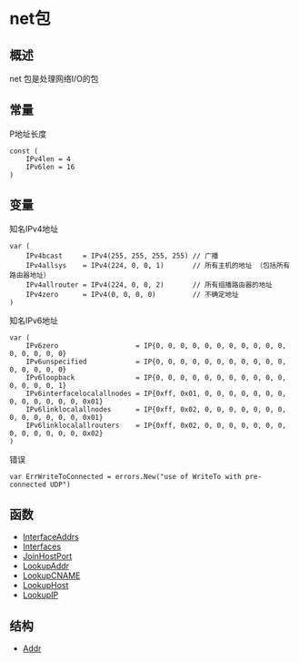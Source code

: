 # net包
 
## 概述
net 包是处理网络I/O的包

## 常量

P地址长度

	const (
	    IPv4len = 4
	    IPv6len = 16
	)

## 变量

知名IPv4地址

	var (
    	IPv4bcast     = IPv4(255, 255, 255, 255) // 广播
    	IPv4allsys    = IPv4(224, 0, 0, 1)       // 所有主机的地址 （包括所有路由器地址）
	    IPv4allrouter = IPv4(224, 0, 0, 2)       // 所有组播路由器的地址
	    IPv4zero      = IPv4(0, 0, 0, 0)         // 不确定地址
	)
	

知名IPv6地址

	var (
	    IPv6zero                   = IP{0, 0, 0, 0, 0, 0, 0, 0, 0, 0, 0, 0, 0, 0, 0, 0}
	    IPv6unspecified            = IP{0, 0, 0, 0, 0, 0, 0, 0, 0, 0, 0, 0, 0, 0, 0, 0}
	    IPv6loopback               = IP{0, 0, 0, 0, 0, 0, 0, 0, 0, 0, 0, 0, 0, 0, 0, 1}
	    IPv6interfacelocalallnodes = IP{0xff, 0x01, 0, 0, 0, 0, 0, 0, 0, 0, 0, 0, 0, 0, 0, 0x01}
	    IPv6linklocalallnodes      = IP{0xff, 0x02, 0, 0, 0, 0, 0, 0, 0, 0, 0, 0, 0, 0, 0, 0x01}
	    IPv6linklocalallrouters    = IP{0xff, 0x02, 0, 0, 0, 0, 0, 0, 0, 0, 0, 0, 0, 0, 0, 0x02}
	)
	
错误

	var ErrWriteToConnected = errors.New("use of WriteTo with pre-connected UDP")
	

## 函数

- [InterfaceAddrs](InterfaceAddrs.md)
- [Interfaces](Interfaces.md)
- [JoinHostPort](JoinHostPort.md)
- [LookupAddr](LookupAddr.md)
- [LookupCNAME](LookupCNAME.md)
- [LookupHost](LookupHost.md)
- [LookupIP](LookupIP.md)


## 结构

- [Addr](Addr.md)